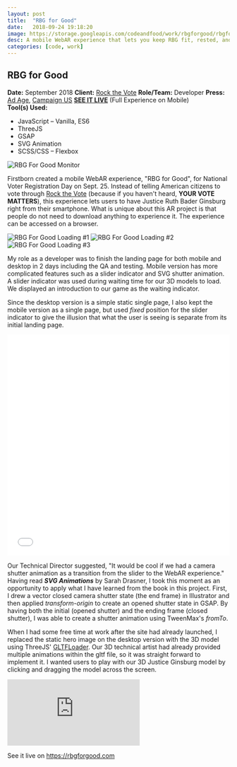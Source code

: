 ```yaml
---
layout: post
title:  "RBG for Good"
date:   2018-09-24 19:18:20
image: https://storage.googleapis.com/codeandfood/work/rbgforgood/rbgforgood_thumbnail.jpg
desc: A mobile WebAR experience that lets you keep RBG fit, rested, and on top of her game so she can keep going for years to come.
categories: [code, work]
---
```


<div class="project-description">
	<h2>RBG for Good</h2>
	<div class="desc">
		<span><strong>Date:</strong> September 2018</span>
		<span><strong>Client:</strong> <a href="https://www.rockthevote.org/" target="_blank">Rock the Vote</a></span>
		<span><strong>Role/Team:</strong> Developer</span>
		<span><strong>Press:</strong> <a href="https://adage.com/creativity/work/firstborn-rbg-good/949431" target="_blank">Ad Age</a>, <a href="https://www.campaignlive.com/article/firstborn-creates-ruth-bader-ginsburg-webar-experience/1494018" target="_blank">Campaign US</a></span>
		<span><strong><a href="https://rbgforgood.com/" target="_blank">SEE IT LIVE</a></strong> (Full Experience on Mobile)</span>
	</div>
	<div class="desc">
		<span><strong>Tool(s) Used:</strong></span>
		<ul>
			<li>JavaScript &ndash; Vanilla, ES6</li>
			<li>ThreeJS</li>
			<li>GSAP</li>
			<li>SVG Animation</li>
			<li>SCSS/CSS &ndash; Flexbox</li>
		</ul>
	</div>
</div>

<div class="project-image">
	<img class="is--no-border" src="https://storage.googleapis.com/codeandfood/work/rbgforgood/rbgforgood.png" alt="RBG For Good Monitor" />
</div>

<p>Firstborn created a mobile WebAR experience, "RBG for Good", for National Voter Registration Day on Sept. 25. Instead of telling American citizens to vote through <a href="https://www.rockthevote.org/" target="_blank">Rock the Vote</a> (because if you haven't heard, <strong>YOUR VOTE MATTERS</strong>), this experience lets users to have Justice Ruth Bader Ginsburg right from their smartphone. What is unique about this AR project is that people do not need to download anything to experience it. The experience can be accessed on a browser.</p>

<div class="project-image project-image--3">
	<img src="https://storage.googleapis.com/codeandfood/work/rbgforgood/rbgforgood_loading_01.png" alt="RBG For Good Loading #1" />
	<img src="https://storage.googleapis.com/codeandfood/work/rbgforgood/rbgforgood_loading_02.png" alt="RBG For Good Loading #2" />
	<img src="https://storage.googleapis.com/codeandfood/work/rbgforgood/rbgforgood_loading_03.png" alt="RBG For Good Loading #3" />
</div>

<p>My role as a developer was to finish the landing page for both mobile and desktop in 2 days including the QA and testing. Mobile version has more complicated features such as a slider indicator and SVG shutter animation. A slider indicator was used during waiting time for our 3D models to load. We displayed an introduction to our game as the waiting indicator.</p>

<p>Since the desktop version is a simple static single page, I also kept the mobile version as a single page, but used <i>fixed</i> position for the slider indicator to give the illusion that what the user is seeing is separate from its initial landing page.</p>

<div class="project-image">
	<iframe height='500' scrolling='no' title='Shutter Animation' src='//codepen.io/jeesunikim/embed/PyJNXq/?height=500&theme-id=0&default-tab=js,result' frameborder='no' allowtransparency='true' allowfullscreen='true' style='width: 100%;'>See the Pen <a href='https://codepen.io/jeesunikim/pen/PyJNXq/'>Shutter Animation</a> by Jeesun Kim (<a href='https://codepen.io/jeesunikim'>@jeesunikim</a>) on <a href='https://codepen.io'>CodePen</a>.
	</iframe>
</div>

<p>Our Technical Director suggested, "It would be cool if we had a camera shutter animation as a transition from the slider to the WebAR experience." Having read <i><strong>SVG Animations</strong></i> by Sarah Drasner, I took this moment as an opportunity to apply what I have learned from the book in this project. First, I drew a vector closed camera shutter state (the end frame) in Illustrator and then applied <i>transform-origin</i> to create an opened shutter state in GSAP. By having both the initial (opened shutter) and the ending frame (closed shutter), I was able to create a shutter animation using TweenMax's <i>fromTo</i>.</p>

<p>When I had some free time at work after the site had already launched, I replaced the static hero image on the desktop version with the 3D model using ThreeJS' <a href="https://threejs.org/docs/#examples/loaders/GLTFLoader" target="_blank">GLTFLoader</a>. Our 3D technical artist had already provided multiple animations within the gltf file, so it was straight forward to implement it. I wanted users to play with our 3D Justice Ginsburg model by clicking and dragging the model across the screen.</p>

<div class="project-image">
	 <iframe class="is--no-border is--narrow-height" src="https://player.vimeo.com/video/295497507" frameborder="0" webkitallowfullscreen mozallowfullscreen allowfullscreen></iframe>
	 <p>See it live on <a href="https://rbgforgood.com/" target="_blank">https://rbgforgood.com</a></p>
</div>